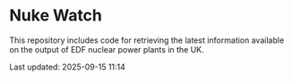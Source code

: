 # Nuke Watch

This repository includes code for retrieving the latest information available on the output of EDF nuclear power plants in the UK.

Last updated: 2025-09-15 11:14